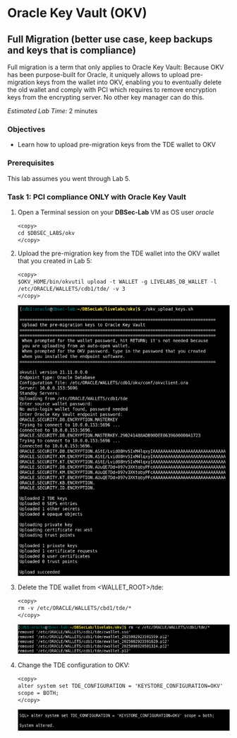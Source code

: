 # Oracle Key Vault (OKV)

## Full Migration (better use case, keep backups and keys that is compliance)
Full migration is a term that only applies to Oracle Key Vault: Because OKV has been purpose-built for Oracle, it uniquely allows to upload pre-migration keys from the wallet into OKV, enabling you to eventually delete the old wallet and comply with PCI which requires to remove encryption keys from the encrypting server. No other key manager can do this.

*Estimated Lab Time:* 2 minutes

### Objectives
- Learn how to upload pre-migration keys from the TDE wallet to OKV

### Prerequisites
This lab assumes you went through Lab 5. 

### Task 1: PCI compliance ONLY with Oracle Key Vault

1. Open a Terminal session on your **DBSec-Lab** VM as OS user *oracle*

    ````
    <copy>
    cd $DBSEC_LABS/okv
    </copy>
    ````

2. Upload the pre-migration key from the TDE wallet into the OKV wallet that you created in Lab 5:

    ````
    <copy>
    $OKV_HOME/bin/okvutil upload -t WALLET -g LIVELABS_DB_WALLET -l /etc/ORACLE/WALLETS/cdb1/tde/ -v 3
    </copy>
    ````

   ![Key Vault](./images/image-2025-09-04_upload.png "Upload the pre-migration key from the old TDE wallet into the OKV wallet that you created in Lab 5:")

3. Delete the TDE wallet from <WALLET_ROOT>/tde:
    ````
    <copy>
    rm -v /etc/ORACLE/WALLETS/cbd1/tde/*
    </copy>
    ````

   ![Key Vault](./images/image-2025-09-05-delete-wallet-after-upload.png "Delete the old TDE wallet from <WALLET_ROOT>/tde:")

4.  Change the TDE configuration to OKV:
   
       ```
       <copy>
       alter system set TDE_CONFIGURATION = 'KEYSTORE_CONFIGURATION=OKV' scope = BOTH;
       </copy>
       ```
   
       ![Key Vault](./images/TDE_CONFIG_OKV.png "Change the TDE configuration to OKV|FILE:")